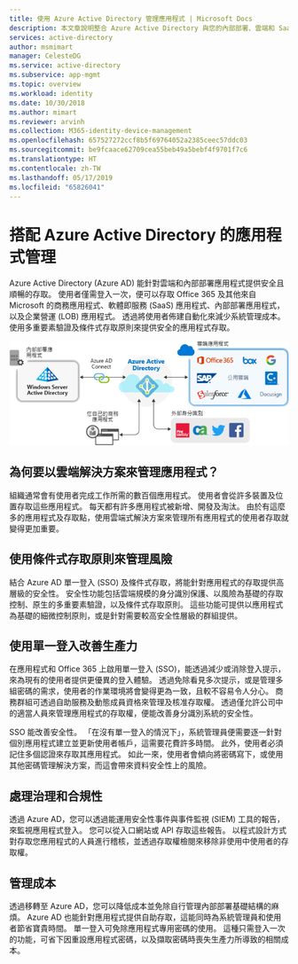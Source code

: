 ```yaml
---
title: 使用 Azure Active Directory 管理應用程式 | Microsoft Docs
description: 本文章說明整合 Azure Active Directory 與您的內部部署、雲端和 SaaS 應用程式的優點。
services: active-directory
author: msmimart
manager: CelesteDG
ms.service: active-directory
ms.subservice: app-mgmt
ms.topic: overview
ms.workload: identity
ms.date: 10/30/2018
ms.author: mimart
ms.reviewer: arvinh
ms.collection: M365-identity-device-management
ms.openlocfilehash: 657527272ccf8b5f69764052a2385ceec57ddc03
ms.sourcegitcommit: be9fcaace62709cea55beb49a5bebf4f9701f7c6
ms.translationtype: HT
ms.contentlocale: zh-TW
ms.lasthandoff: 05/17/2019
ms.locfileid: "65826041"
---
```

# <a name="application-management-with-azure-active-directory"></a>搭配 Azure Active Directory 的應用程式管理

Azure Active Directory (Azure AD) 能針對雲端和內部部署應用程式提供安全且順暢的存取。 使用者僅需登入一次，便可以存取 Office 365 及其他來自 Microsoft 的商務應用程式、軟體即服務 (SaaS) 應用程式、內部部署應用程式，以及企業營運 (LOB) 應用程式。 透過將使用者佈建自動化來減少系統管理成本。 使用多重要素驗證及條件式存取原則來提供安全的應用程式存取。

![透過 Azure AD 同盟的應用程式](media/what-is-application-management/app-management-overview.png)

## <a name="why-manage-applications-with-a-cloud-solution"></a>為何要以雲端解決方案來管理應用程式？

組織通常會有使用者完成工作所需的數百個應用程式。 使用者會從許多裝置及位置存取這些應用程式。 每天都有許多應用程式被新增、開發及淘汰。 由於有這麼多的應用程式及存取點，使用雲端式解決方案來管理所有應用程式的使用者存取就變得更加重要。

## <a name="manage-risk-with-conditional-access-policies"></a>使用條件式存取原則來管理風險
結合 Azure AD 單一登入 (SSO) 及條件式存取，將能針對應用程式的存取提供高層級的安全性。 安全性功能包括雲端規模的身分識別保護、以風險為基礎的存取控制、原生的多重要素驗證，以及條件式存取原則。 這些功能可提供以應用程式為基礎的細微控制原則，或是針對需要較高安全性層級的群組提供。

## <a name="improve-productivity-with-single-sign-on"></a>使用單一登入改善生產力
在應用程式和 Office 365 上啟用單一登入 (SSO)，能透過減少或消除登入提示，來為現有的使用者提供更優異的登入體驗。 透過免除看見多次提示，或是管理多組密碼的需求，使用者的作業環境將會變得更為一致，且較不容易令人分心。 商務群組可透過自助服務及動態成員資格來管理及核准存取權。 透過僅允許公司中的適當人員來管理應用程式的存取權，便能改善身分識別系統的安全性。

SSO 能改善安全性。 「在沒有單一登入的情況下」，系統管理員便需要逐一針對個別應用程式建立並更新使用者帳戶，這需要花費許多時間。 此外，使用者必須記住多個認證來存取其應用程式。 如此一來，使用者會傾向將密碼寫下，或使用其他密碼管理解決方案，而這會帶來資料安全性上的風險。 

## <a name="address-governance-and-compliance"></a>處理治理和合規性
透過 Azure AD，您可以透過能運用安全性事件與事件監視 (SIEM) 工具的報告，來監視應用程式登入。 您可以從入口網站或 API 存取這些報告。 以程式設計方式對存取您應用程式的人員進行稽核，並透過存取權檢閱來移除非使用中使用者的存取權。

## <a name="manage-costs"></a>管理成本
透過移轉至 Azure AD，您可以降低成本並免除自行管理內部部署基礎結構的麻煩。 Azure AD 也能針對應用程式提供自助存取，這能同時為系統管理員和使用者節省寶貴時間。 單一登入可免除應用程式專用密碼的使用。 這種只需登入一次的功能，可省下因重設應用程式密碼，以及擷取密碼時喪失生產力所導致的相關成本。

